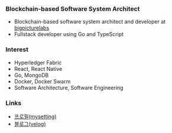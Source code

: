 ### Blockchain-based Software System Architect

* Blockchain-based software system architect and developer at [bigpicturelabs](https://bigpicturelabs.io)
* Fullstack developer using Go and TypeScript

### Interest

* Hyperledger Fabric
* React, React Native 
* Go, MongoDB
* Docker, Docker Swarm
* Software Architecture, Software Engineering

### Links

* [프로필(mysetting)](https://mysetting.io/u/byron1st)
* [블로그(velog)](https://velog.io/@byron1st)
